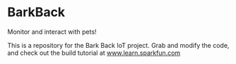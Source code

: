 # BarkBack
Monitor and interact with pets!

This is a repository for the Bark Back IoT project. 
Grab and modify the code, and check out the build tutorial at www.learn.sparkfun.com
